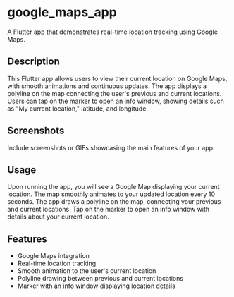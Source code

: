 # google_maps_app

A Flutter app that demonstrates real-time location tracking using Google Maps.

## Description

This Flutter app allows users to view their current location on Google Maps, with smooth animations and continuous updates. The app displays a polyline on the map connecting the user's previous and current locations. Users can tap on the marker to open an info window, showing details such as "My current location," latitude, and longitude.

## Screenshots

Include screenshots or GIFs showcasing the main features of your app.

## Usage
Upon running the app, you will see a Google Map displaying your current location. The map smoothly animates to your updated location every 10 seconds. The app draws a polyline on the map, connecting your previous and current locations. Tap on the marker to open an info window with details about your current location.

## Features
 - Google Maps integration
 - Real-time location tracking
 - Smooth animation to the user's current location
 - Polyline drawing between previous and current locations
 - Marker with an info window displaying location details